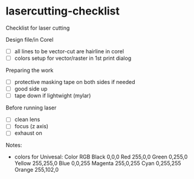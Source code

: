 lasercutting-checklist
======================

Checklist for laser cutting

Design file/in Corel
- [ ] all lines to be vector-cut are hairline in corel
- [ ] colors setup for vector/raster in 1st print dialog

Preparing the work
- [ ] protective masking tape on both sides if needed
- [ ] good side up
- [ ] tape down if lightwight (mylar)

Before running laser
- [ ] clean lens
- [ ] focus (z axis)
- [ ] exhaust on

Notes:
- colors for Univesal:
Color	RGB
Black	0,0,0
Red	255,0,0
Green	0,255,0
Yellow	255,255,0
Blue	0,0,255
Magenta	255,0,255
Cyan	0,255,255
Orange	255,102,0
